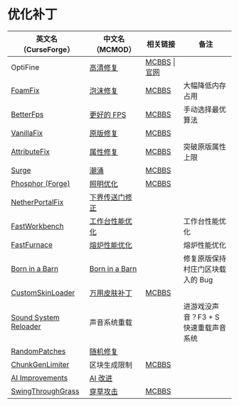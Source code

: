 # 优化补丁

| 英文名（CurseForge）                                                                        | 中文名（MCMOD）                                        | 相关链接                                                                                   | 备注                                  |
| ------------------------------------------------------------------------------------------- | ------------------------------------------------------ | ------------------------------------------------------------------------------------------ | ------------------------------------- |
| OptiFine                                                                                    | [高清修复](https://www.mcmod.cn/class/36.html)         | [MCBBS](https://www.mcbbs.net/thread-606019-1-1.html) \| [官网](https://optifine.net/home) |                                       |
| [FoamFix](https://www.curseforge.com/minecraft/mc-mods/foamfix-optimization-mod)            | [泡沫修复](https://www.mcmod.cn/class/978.html)        | [MCBBS](https://www.mcbbs.net/thread-678442-1-1.html)                                      | 大幅降低内存占用                      |
| [BetterFps](https://www.curseforge.com/minecraft/mc-mods/betterfps)                         | [更好的 FPS](https://www.mcmod.cn/class/1384.html)     | [MCBBS](https://www.mcbbs.net/thread-539780-1-1.html)                                      | 手动选择最优算法                      |
| [VanillaFix](https://www.curseforge.com/minecraft/mc-mods/vanillafix)                       | [原版修复](https://www.mcmod.cn/class/1223.html)       | [MCBBS](https://www.mcbbs.net/thread-792493-1-1.html)                                      |                                       |
| [AttributeFix](https://www.curseforge.com/minecraft/mc-mods/attributefix)                   | [属性修复](https://www.mcmod.cn/class/2264.html)       | [MCBBS](https://www.mcbbs.net/thread-939188-1-1.html)                                      | 突破原版属性上限                      |
| [Surge](https:/surge/www.curseforge.com/minecraft/mc-mods/surge)                            | [潮涌](https://www.mcmod.cn/class/1478.html)           | [MCBBS](https://www.mcbbs.net/thread-923335-1-1.html)                                      |                                       |
| [Phosphor (Forge)](https://www.curseforge.com/minecraft/mc-mods/phosphor-forge)             | [照明优化](https://www.mcmod.cn/class/1766.html)       | [MCBBS](https://www.mcbbs.net/thread-853660-1-1.html)                                      |                                       |
| [NetherPortalFix](https://www.curseforge.com/minecraft/mc-mods/netherportalfix)             | [下界传送门修正](https://www.mcmod.cn/class/811.html)  |                                                                                            |                                       |
| [FastWorkbench](https://www.curseforge.com/minecraft/mc-mods/fastworkbench)                 | [工作台性能优化](https://www.mcmod.cn/class/1486.html) |                                                                                            | 工作台性能优化                        |
| [FastFurnace](https://www.curseforge.com/minecraft/mc-mods/fastfurnace)                     | [熔炉性能优化](https://www.mcmod.cn/class/1485.html)   |                                                                                            | 熔炉性能优化                          |
| [Born in a Barn](https://www.curseforge.com/minecraft/mc-mods/born-in-a-barn)               | [Born in a Barn](https://www.mcmod.cn/class/1746.html) |                                                                                            | 修复原版保持村庄门区块载入的 Bug      |
| [CustomSkinLoader](https://www.curseforge.com/minecraft/mc-mods/customskinloader)           | [万用皮肤补丁](https://www.mcmod.cn/class/883.html)    | [MCBBS](https://www.mcbbs.net/thread-269807-1-1.html)                                      |                                       |
| [Sound System Reloader](https://www.curseforge.com/minecraft/mc-mods/sound-system-reloader) | 声音系统重载                                           |                                                                                            | 进游戏没声音？F3 + S 快速重载声音系统 |
| [RandomPatches](https://www.curseforge.com/minecraft/mc-mods/randompatches)                 | [随机修复](https://www.mcmod.cn/class/2253.html)       |                                                                                            |                                       |
| [ChunkGenLimiter](https://www.curseforge.com/minecraft/mc-mods/chunkgenlimited)             | 区块生成限制                                           | [MCBBS](https://www.curseforge.com/minecraft/mc-mods/chunkgenlimited)                      |                                       |
| [AI Improvements](https://www.curseforge.com/minecraft/mc-mods/ai-improvements)             | [AI 改进](https://www.mcmod.cn/class/1480.html)        |                                                                                            |                                       |
| [SwingThroughGrass](https://www.curseforge.com/minecraft/mc-mods/swingthroughgrass)         | [穿草攻击](https://www.mcmod.cn/class/1465.html)       | [MCBBS](https://www.mcbbs.net/thread-691271-1-1.html)                                      |                                       |
